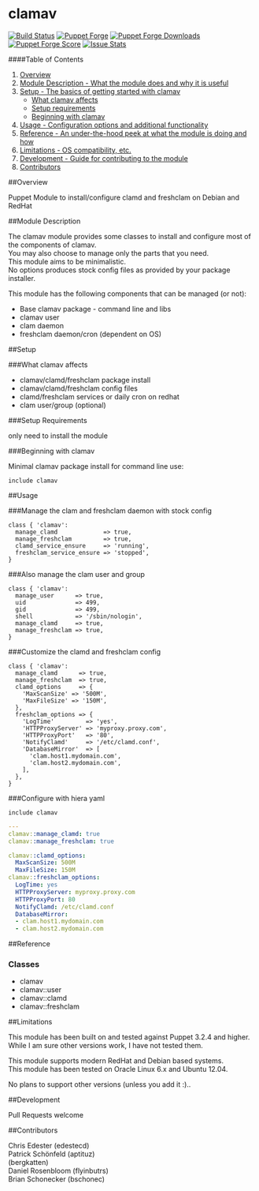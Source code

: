 clamav
=============

[![Build Status](https://travis-ci.org/edestecd/puppet-clamav.svg)](https://travis-ci.org/edestecd/puppet-clamav)
[![Puppet Forge](https://img.shields.io/puppetforge/v/edestecd/clamav.svg)](https://forge.puppetlabs.com/edestecd/clamav)
[![Puppet Forge Downloads](https://img.shields.io/puppetforge/dt/edestecd/clamav.svg)](https://forge.puppetlabs.com/edestecd/clamav)
[![Puppet Forge Score](https://img.shields.io/puppetforge/f/edestecd/clamav.svg)](https://forge.puppetlabs.com/edestecd/clamav/scores)
[![Issue Stats](http://issuestats.com/github/edestecd/puppet-clamav/badge/pr?style=flat)](http://issuestats.com/github/edestecd/puppet-clamav)

####Table of Contents

1. [Overview](#overview)
2. [Module Description - What the module does and why it is useful](#module-description)
3. [Setup - The basics of getting started with clamav](#setup)
    * [What clamav affects](#what-clamav-affects)
    * [Setup requirements](#setup-requirements)
    * [Beginning with clamav](#beginning-with-clamav)
4. [Usage - Configuration options and additional functionality](#usage)
5. [Reference - An under-the-hood peek at what the module is doing and how](#reference)
5. [Limitations - OS compatibility, etc.](#limitations)
6. [Development - Guide for contributing to the module](#development)
7. [Contributors](#contributors)

##Overview

Puppet Module to install/configure clamd and freshclam on Debian and RedHat

##Module Description

The clamav module provides some classes to install and configure most of the components of clamav.  
You may also choose to manage only the parts that you need.  
This module aims to be minimalistic.  
No options produces stock config files as provided by your package installer.

This module has the following components that can be managed (or not):
* Base clamav package - command line and libs
* clamav user
* clam daemon
* freshclam daemon/cron (dependent on OS)

##Setup

###What clamav affects

* clamav/clamd/freshclam package install
* clamav/clamd/freshclam config files
* clamd/freshclam services or daily cron on redhat
* clam user/group (optional)

###Setup Requirements

only need to install the module

###Beginning with clamav

Minimal clamav package install for command line use:

```puppet
include clamav
```

##Usage

###Manage the clam and freshclam daemon with stock config

```puppet
class { 'clamav':
  manage_clamd             => true,
  manage_freshclam         => true,
  clamd_service_ensure     => 'running',
  freshclam_service_ensure => 'stopped',
}
```

###Also manage the clam user and group

```puppet
class { 'clamav':
  manage_user      => true,
  uid              => 499,
  gid              => 499,
  shell            => '/sbin/nologin',
  manage_clamd     => true,
  manage_freshclam => true,
}
```

###Customize the clamd and freshclam config

```puppet
class { 'clamav':
  manage_clamd      => true,
  manage_freshclam  => true,
  clamd_options     => {
    'MaxScanSize' => '500M',
    'MaxFileSize' => '150M',
  },
  freshclam_options => {
    'LogTime'         => 'yes',
    'HTTPProxyServer' => 'myproxy.proxy.com',
    'HTTPProxyPort'   => '80',
    'NotifyClamd'     => '/etc/clamd.conf',
    'DatabaseMirror'  => [
      'clam.host1.mydomain.com',
      'clam.host2.mydomain.com',
    ],
  },
}
```

###Configure with hiera yaml

```puppet
include clamav
```
```yaml
---
clamav::manage_clamd: true
clamav::manage_freshclam: true

clamav::clamd_options:
  MaxScanSize: 500M
  MaxFileSize: 150M
clamav::freshclam_options:
  LogTime: yes
  HTTPProxyServer: myproxy.proxy.com
  HTTPProxyPort: 80
  NotifyClamd: /etc/clamd.conf
  DatabaseMirror:
  - clam.host1.mydomain.com
  - clam.host2.mydomain.com
```

##Reference

### Classes

* clamav
* clamav::user
* clamav::clamd
* clamav::freshclam

##Limitations

This module has been built on and tested against Puppet 3.2.4 and higher.  
While I am sure other versions work, I have not tested them.

This module supports modern RedHat and Debian based systems.  
This module has been tested on Oracle Linux 6.x and Ubuntu 12.04.

No plans to support other versions (unless you add it :)..

##Development

Pull Requests welcome

##Contributors

Chris Edester (edestecd)  
Patrick Schönfeld (aptituz)  
(bergkatten)  
Daniel Rosenbloom (flyinbutrs)  
Brian Schonecker (bschonec)
